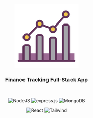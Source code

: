 
<div align="center">
  
 <a href="https://celso-mywallet.netlify.app/" target="_blank">
    <img src="https://github.com/celso-patiri/13-MyWallet/blob/main/frontend/public/mywallet.png" alt="Logo" width="200"/>
  </a>
  
  <h3 align="center">
    Finance Tracking Full-Stack App
  </h3>
    <br />
</div>


<div align="center">
  
 
  
  ![NodeJS](https://img.shields.io/badge/Node.js-43853D?style=for-the-badge&logo=node.js&logoColor=white)
![express.js](https://img.shields.io/badge/Express.js-404D59?style=for-the-badge)
  ![MongoDB](https://img.shields.io/badge/MongoDB-4EA94B?style=for-the-badge&logo=mongodb&logoColor=white)

  ![React](https://img.shields.io/badge/React-20232A?style=for-the-badge&logo=react&logoColor=61DAFB)
  ![Tailwind](https://img.shields.io/badge/Tailwind_CSS-38B2AC?style=for-the-badge&logo=tailwind-css&logoColor=white)

  
  
 </div>
